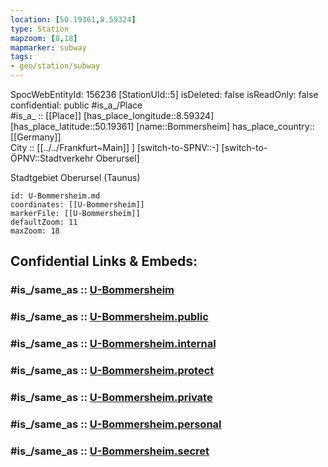 ```yaml
---
location: [50.19361,8.59324] 
type: Station 
mapzoom: [8,18] 
mapmarker: subway 
tags:
- geo/station/subway
---
```

SpocWebEntityId: 156236
[StationUId::5] 
isDeleted: false
isReadOnly: false
confidential: public
#is_a_/Place  
#is_a_ :: [[Place]] 
[has_place_longitude::8.59324] 
[has_place_latitude::50.19361] 
[name::Bommersheim] 
has_place_country:: [[Germany]]  
City :: [[../../Frankfurt~Main]] ] 
[switch-to-SPNV::-] 
[switch-to-ÖPNV::Stadtverkehr Oberursel] 

Stadtgebiet Oberursel (Taunus)

```leaflet
id: U-Bommersheim.md
coordinates: [[U-Bommersheim]] 
markerFile: [[U-Bommersheim]] 
defaultZoom: 11 
maxZoom: 18
```


## Confidential Links & Embeds: 

### #is_/same_as :: [U-Bommersheim](/_Standards/Earth/Continent/Europe/Europe~Central/Germany/Germany~West/Hessen/counties~Hessen/Frankfurt~Main/Stations-FFM~U/U-Bommersheim.md) 

### #is_/same_as :: [U-Bommersheim.public](/_public/Earth/Continent/Europe/Europe~Central/Germany/Germany~West/Hessen/counties~Hessen/Frankfurt~Main/Stations-FFM~U/U-Bommersheim.public.md) 

### #is_/same_as :: [U-Bommersheim.internal](/_internal/Earth/Continent/Europe/Europe~Central/Germany/Germany~West/Hessen/counties~Hessen/Frankfurt~Main/Stations-FFM~U/U-Bommersheim.internal.md) 

### #is_/same_as :: [U-Bommersheim.protect](/_protect/Earth/Continent/Europe/Europe~Central/Germany/Germany~West/Hessen/counties~Hessen/Frankfurt~Main/Stations-FFM~U/U-Bommersheim.protect.md) 

### #is_/same_as :: [U-Bommersheim.private](/_private/Earth/Continent/Europe/Europe~Central/Germany/Germany~West/Hessen/counties~Hessen/Frankfurt~Main/Stations-FFM~U/U-Bommersheim.private.md) 

### #is_/same_as :: [U-Bommersheim.personal](/_personal/Earth/Continent/Europe/Europe~Central/Germany/Germany~West/Hessen/counties~Hessen/Frankfurt~Main/Stations-FFM~U/U-Bommersheim.personal.md) 

### #is_/same_as :: [U-Bommersheim.secret](/_secret/Earth/Continent/Europe/Europe~Central/Germany/Germany~West/Hessen/counties~Hessen/Frankfurt~Main/Stations-FFM~U/U-Bommersheim.secret.md)

